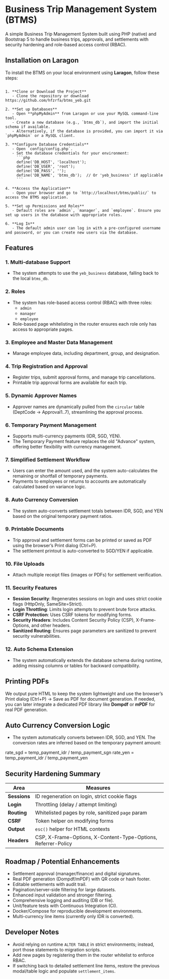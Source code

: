 
# Business Trip Management System (BTMS)

A simple Business Trip Management System built using PHP (native) and Bootstrap 5 to handle business trips, approvals, and settlements with security hardening and role-based access control (RBAC).

## Installation on Laragon

To install the BTMS on your local environment using **Laragon**, follow these steps:

```

1. **Clone or Download the Project**
   - Clone the repository or download https://github.com/hfzrfa/btms_yeb.git

2. **Set up Databases**
   - Open **phpMyAdmin** from Laragon or use your MySQL command-line tool.
   - Create a new database (e.g., `btms_db`), and import the initial schema if available.
   - Alternatively, if the database is provided, you can import it via `phpMyAdmin` or a MySQL client.

3. **Configure Database Credentials**
   - Open `config/config.php`.
   - Set the database credentials for your environment:
     ```php
     define('DB_HOST', 'localhost');
     define('DB_USER', 'root');
     define('DB_PASS', '');
     define('DB_NAME', 'btms_db');  // Or 'yeb_business' if applicable
     ```

4. **Access the Application**
   - Open your browser and go to `http://localhost/btms/public/` to access the BTMS application.

5. **Set up Permissions and Roles**
   - Default roles are `admin`, `manager`, and `employee`. Ensure you set up users in the database with appropriate roles.

6. **Log In**
   - The default admin user can log in with a pre-configured username and password, or you can create new users via the database.
```

## Features

### 1. **Multi-database Support**
   - The system attempts to use the `yeb_business` database, falling back to the local `btms_db`.

### 2. **Roles**
   - The system has role-based access control (RBAC) with three roles:
     - `admin`
     - `manager`
     - `employee`
   - Role-based page whitelisting in the router ensures each role only has access to appropriate pages.

### 3. **Employee and Master Data Management**
   - Manage employee data, including department, group, and designation.

### 4. **Trip Registration and Approval**
   - Register trips, submit approval forms, and manage trip cancellations.
   - Printable trip approval forms are available for each trip.

### 5. **Dynamic Approver Names**
   - Approver names are dynamically pulled from the `circular` table (DeptCode → Approval1..7), streamlining the approval process.

### 6. **Temporary Payment Management**
   - Supports multi-currency payments (IDR, SGD, YEN).
   - The Temporary Payment feature replaces the old "Advance" system, offering better flexibility with currency management.

### 7. **Simplified Settlement Workflow**
   - Users can enter the amount used, and the system auto-calculates the remaining or shortfall of temporary payments.
   - Payments to employees or returns to accounts are automatically calculated based on variance logic.

### 8. **Auto Currency Conversion**
   - The system auto-converts settlement totals between IDR, SGD, and YEN based on the original temporary payment ratios.

### 9. **Printable Documents**
   - Trip approval and settlement forms can be printed or saved as PDF using the browser’s Print dialog (Ctrl+P).
   - The settlement printout is auto-converted to SGD/YEN if applicable.

### 10. **File Uploads**
   - Attach multiple receipt files (images or PDFs) for settlement verification.

### 11. **Security Features**
   - **Session Security**: Regenerates sessions on login and uses strict cookie flags (HttpOnly, SameSite=Strict).
   - **Login Throttling**: Limits login attempts to prevent brute force attacks.
   - **CSRF Protection**: Uses CSRF tokens for modifying forms.
   - **Security Headers**: Includes Content Security Policy (CSP), X-Frame-Options, and other headers.
   - **Sanitized Routing**: Ensures page parameters are sanitized to prevent security vulnerabilities.

### 12. **Auto Schema Extension**
   - The system automatically extends the database schema during runtime, adding missing columns or tables for backward compatibility.

## Printing PDFs

We output pure HTML to keep the system lightweight and use the browser’s Print dialog (Ctrl+P) → Save as PDF for document generation. If needed, you can later integrate a dedicated PDF library like **Dompdf** or **mPDF** for real PDF generation.

## Auto Currency Conversion Logic

- The system automatically converts between IDR, SGD, and YEN. The conversion rates are inferred based on the temporary payment amount:

rate\_sgd = temp\_payment\_idr / temp\_payment\_sgn
rate\_yen = temp\_payment\_idr / temp\_payment\_yen


## Security Hardening Summary

| Area        | Measures                                                        |
|-------------|-----------------------------------------------------------------|
| **Sessions**| ID regeneration on login, strict cookie flags                   |
| **Login**   | Throttling (delay / attempt limiting)                            |
| **Routing** | Whitelisted pages by role, sanitized `page` param                |
| **CSRF**    | Token helper on modifying forms                                 |
| **Output**  | `esc()` helper for HTML contexts                                 |
| **Headers** | CSP, X-Frame-Options, X-Content-Type-Options, Referrer-Policy   |

## Roadmap / Potential Enhancements

- Settlement approval (manager/finance) and digital signatures.
- Real PDF generation (Dompdf/mPDF) with QR code or hash footer.
- Editable settlements with audit trail.
- Pagination/server-side filtering for large datasets.
- Enhanced input validation and stronger filtering.
- Comprehensive logging and auditing (DB or file).
- Unit/feature tests with Continuous Integration (CI).
- Docker/Compose for reproducible development environments.
- Multi-currency line items (currently only IDR is converted).

## Developer Notes

- Avoid relying on runtime `ALTER TABLE` in strict environments; instead, port those statements to migration scripts.
- Add new pages by registering them in the router whitelist to enforce RBAC.
- If switching back to detailed settlement line items, restore the previous modal/table logic and populate `settlement_items`.

